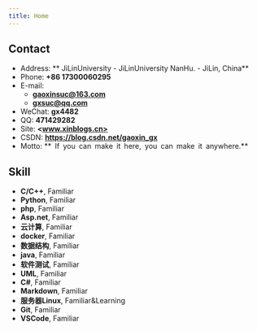 ```yaml
---
title: Home
---
```


## Contact

- Address: ** JiLinUniversity - JiLinUniversity NanHu. - JiLin, China**
- Phone: **+86 17300060295**
- E-mail:
  - **gaoxinsuc@163.com**
  - **gxsuc@qq.com**
- WeChat: **gx4482**
- QQ: **471429282**
- Site: **<www.xinblogs.cn>**
- CSDN: **<https://blog.csdn.net/gaoxin_gx>**
- Motto: ** If you can make it here, you can make it anywhere.**

## Skill

- **C/C++**, Familiar
- **Python**, Familiar
- **php**, Familiar
- **Asp.net**, Familiar
- **云计算**, Familiar
- **docker**, Familiar
- **数据结构**, Familiar
- **java**, Familiar
- **软件测试**, Familiar
- **UML**, Familiar
- **C#**, Familiar
- **Markdown**, Familiar
- **服务器Linux**, Familiar&Learning
- **Git**, Familiar
- **VSCode**, Familiar



